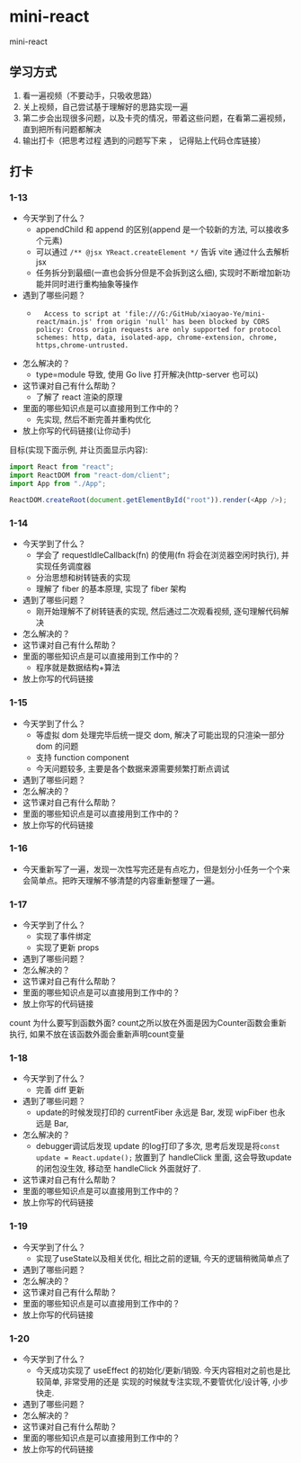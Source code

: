 # mini-react

mini-react

## 学习方式

1. 看一遍视频（不要动手，只吸收思路）
2. 关上视频，自己尝试基于理解好的思路实现一遍
3. 第二步会出现很多问题，以及卡壳的情况，带着这些问题，在看第二遍视频，直到把所有问题都解决
4. 输出打卡（把思考过程 遇到的问题写下来 ， 记得贴上代码仓库链接）

## 打卡

### 1-13

- 今天学到了什么？
  - appendChild 和 append 的区别(append 是一个较新的方法, 可以接收多个元素)
  - 可以通过 `/** @jsx YReact.createElement */` 告诉 vite 通过什么去解析 jsx
  - 任务拆分到最细(一直也会拆分但是不会拆到这么细), 实现时不断增加新功能并同时进行重构抽象等操作
- 遇到了哪些问题？
  - ```
      Access to script at 'file:///G:/GitHub/xiaoyao-Ye/mini-react/main.js' from origin 'null' has been blocked by CORS policy: Cross origin requests are only supported for protocol schemes: http, data, isolated-app, chrome-extension, chrome, https,chrome-untrusted.
    ```
- 怎么解决的？
  - type=module 导致, 使用 Go live 打开解决(http-server 也可以)
- 这节课对自己有什么帮助？
  - 了解了 react 渲染的原理
- 里面的哪些知识点是可以直接用到工作中的？
  - 先实现, 然后不断完善并重构优化
- 放上你写的代码链接(让你动手)

目标(实现下面示例, 并让页面显示内容):

```js
import React from "react";
import ReactDOM from "react-dom/client";
import App from "./App";

ReactDOM.createRoot(document.getElementById("root")).render(<App />);
```

### 1-14

- 今天学到了什么？
  - 学会了 requestIdleCallback(fn) 的使用(fn 将会在浏览器空闲时执行), 并实现任务调度器
  - 分治思想和树转链表的实现
  - 理解了 fiber 的基本原理, 实现了 fiber 架构
- 遇到了哪些问题？
  - 刚开始理解不了树转链表的实现, 然后通过二次观看视频, 逐句理解代码解决
- 怎么解决的？
- 这节课对自己有什么帮助？
- 里面的哪些知识点是可以直接用到工作中的？
  - 程序就是数据结构+算法
- 放上你写的代码链接

### 1-15

- 今天学到了什么？
  - 等虚拟 dom 处理完毕后统一提交 dom, 解决了可能出现的只渲染一部分 dom 的问题
  - 支持 function component
  - 今天问题较多, 主要是各个数据来源需要频繁打断点调试
- 遇到了哪些问题？
- 怎么解决的？
- 这节课对自己有什么帮助？
- 里面的哪些知识点是可以直接用到工作中的？
- 放上你写的代码链接

### 1-16

- 今天重新写了一遍，发现一次性写完还是有点吃力，但是划分小任务一个个来会简单点。把昨天理解不够清楚的内容重新整理了一遍。

### 1-17

- 今天学到了什么？
  - 实现了事件绑定
  - 实现了更新 props
- 遇到了哪些问题？
- 怎么解决的？
- 这节课对自己有什么帮助？
- 里面的哪些知识点是可以直接用到工作中的？
- 放上你写的代码链接

count 为什么要写到函数外面?
count之所以放在外面是因为Counter函数会重新执行, 如果不放在该函数外面会重新声明count变量

### 1-18

- 今天学到了什么？
  - 完善 diff 更新
- 遇到了哪些问题？
  - update的时候发现打印的 currentFiber 永远是 Bar, 发现 wipFiber 也永远是 Bar, 
- 怎么解决的？
  - debugger调试后发现 update 的log打印了多次, 思考后发现是将`const update = React.update();` 放置到了 handleClick 里面, 这会导致update的闭包没生效, 移动至 handleClick 外面就好了.
- 这节课对自己有什么帮助？
- 里面的哪些知识点是可以直接用到工作中的？
- 放上你写的代码链接

### 1-19

- 今天学到了什么？
  - 实现了useState以及相关优化, 相比之前的逻辑, 今天的逻辑稍微简单点了
- 遇到了哪些问题？
- 怎么解决的？
- 这节课对自己有什么帮助？
- 里面的哪些知识点是可以直接用到工作中的？
- 放上你写的代码链接

### 1-20

- 今天学到了什么？
  - 今天成功实现了 useEffect 的初始化/更新/销毁. 今天内容相对之前也是比较简单, 非常受用的还是 实现的时候就专注实现,不要管优化/设计等, 小步快走.
- 遇到了哪些问题？
- 怎么解决的？
- 这节课对自己有什么帮助？
- 里面的哪些知识点是可以直接用到工作中的？
- 放上你写的代码链接
